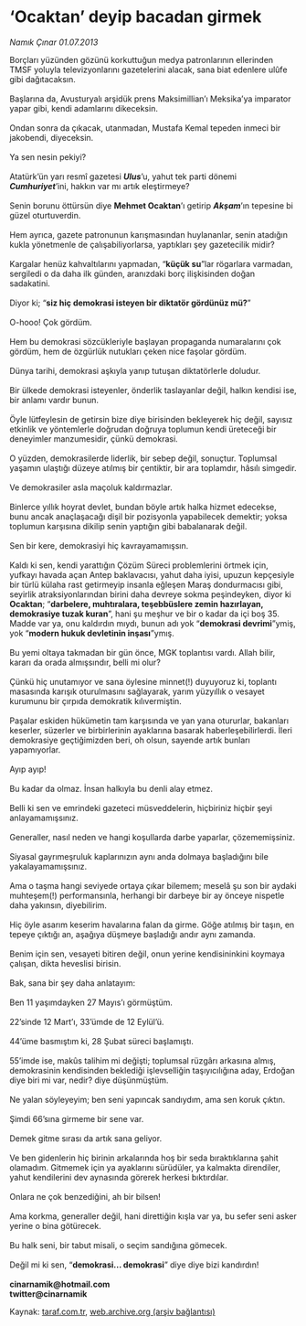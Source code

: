 # ‘Ocaktan’ deyip bacadan girmek

*Namık Çınar 01.07.2013*

<div class="yazi">Borçları yüzünden gözünü korkuttuğun medya patronlarının ellerinden TMSF yoluyla televizyonlarını gazetelerini alacak, sana biat edenlere ulûfe gibi dağıtacaksın. <br/><br/>Başlarına da, Avusturyalı arşidük prens Maksimillian’ı Meksika’ya imparator yapar gibi, kendi adamlarını dikeceksin. <br/><br/>Ondan sonra da çıkacak, utanmadan, Mustafa Kemal tepeden inmeci bir jakobendi, diyeceksin. <br/><br/>Ya sen nesin pekiyi? <br/><br/>Atatürk’ün yarı resmî gazetesi <b><i>Ulus</i></b>’u, yahut tek parti dönemi <b><i>Cumhuriyet</i></b>’ini, hakkın var mı artık eleştirmeye? <br/><br/>Senin borunu öttürsün diye <b>Mehmet Ocaktan</b>’ı getirip <b><i>Akşam</i></b>’ın tepesine bi güzel oturtuverdin. <br/><br/>Hem ayrıca, gazete patronunun karışmasından huylananlar, senin atadığın kukla yönetmenle de çalışabiliyorlarsa, yaptıkları şey gazetecilik midir? <br/><br/>Kargalar henüz kahvaltılarını yapmadan, “<b>küçük su</b>”lar rögarlara varmadan, sergiledi o da daha ilk günden, aranızdaki borç ilişkisinden doğan sadakatini. <br/><br/>Diyor ki; “<b>siz hiç demokrasi isteyen bir diktatör gördünüz mü?</b>” <br/><br/>O-hooo! Çok gördüm. <br/><br/>Hem bu demokrasi sözcükleriyle başlayan propaganda numaralarını çok gördüm, hem de özgürlük nutukları çeken nice faşolar gördüm. <br/><br/>Dünya tarihi, demokrasi aşkıyla yanıp tutuşan diktatörlerle doludur. <br/><br/>Bir ülkede demokrasi isteyenler, önderlik taslayanlar değil, halkın kendisi ise, bir anlamı vardır bunun. <br/><br/>Öyle lütfeylesin de getirsin bize diye birisinden bekleyerek hiç değil, sayısız etkinlik ve yöntemlerle doğrudan doğruya toplumun kendi üreteceği bir deneyimler manzumesidir, çünkü demokrasi. <br/><br/>O yüzden, demokrasilerde liderlik, bir sebep değil, sonuçtur. Toplumsal yaşamın ulaştığı düzeye atılmış bir çentiktir, bir ara toplamdır, hâsılı simgedir. <br/><br/>Ve demokrasiler asla maçoluk kaldırmazlar. <br/><br/>Binlerce yıllık hoyrat devlet, bundan böyle artık halka hizmet edecekse, bunu ancak anaçlaşacağı dişil bir pozisyonla yapabilecek demektir; yoksa toplumun karşısına dikilip senin yaptığın gibi babalanarak değil. <br/><br/>Sen bir kere, demokrasiyi hiç kavrayamamışsın. <br/><br/>Kaldı ki sen, kendi yarattığın Çözüm Süreci problemlerini örtmek için, yufkayı havada açan Antep baklavacısı, yahut daha iyisi, upuzun kepçesiyle bir türlü külaha rast getirmeyip insanla eğleşen Maraş dondurmacısı gibi, seyirlik atraksiyonlarından birini daha devreye sokma peşindeyken, diyor ki <b>Ocaktan</b>; “<b>darbelere, muhtıralara, teşebbüslere zemin hazırlayan, demokrasiye tuzak kuran</b>”, hani şu meşhur ve bir o kadar da içi boş 35. Madde var ya, onu kaldırdın mıydı, bunun adı<b> </b>yok “<b>demokrasi devrimi</b>”ymiş, yok “<b>modern hukuk devletinin inşası</b>”ymış. <br/><br/>Bu yemi oltaya takmadan bir gün önce, MGK toplantısı vardı. Allah bilir, kararı da orada almışsındır, belli mi olur? <br/><br/>Çünkü hiç unutamıyor ve sana öylesine minnet(!) duyuyoruz ki, toplantı masasında karışık oturulmasını sağlayarak, yarım yüzyıllık o vesayet kurumunu bir çırpıda demokratik kılıvermiştin. <br/><br/>Paşalar eskiden hükümetin tam karşısında ve yan yana otururlar, bakanları keserler, süzerler ve birbirlerinin ayaklarına basarak haberleşebilirlerdi. İleri demokrasiye geçtiğimizden beri, oh olsun, sayende artık bunları yapamıyorlar. <br/><br/>Ayıp ayıp! <br/><br/>Bu kadar da olmaz. İnsan halkıyla bu denli alay etmez. <br/><br/>Belli ki sen ve emrindeki gazeteci müsveddelerin, hiçbiriniz hiçbir şeyi anlayamamışsınız. <br/><br/>Generaller, nasıl neden ve hangi koşullarda darbe yaparlar, çözememişsiniz. <br/><br/>Siyasal gayrımeşruluk kaplarınızın aynı anda dolmaya başladığını bile yakalayamamışsınız. <br/><br/>Ama o taşma hangi seviyede ortaya çıkar bilemem; meselâ şu son bir aydaki muhteşem(!) performansınla, herhangi bir darbeye bir ay önceye nispetle daha yakınsın, diyebilirim. <br/><br/>Hiç öyle asarım keserim havalarına falan da girme. Göğe atılmış bir taşın, en tepeye çıktığı an, aşağıya düşmeye başladığı andır aynı zamanda. <br/><br/>Benim için sen, vesayeti bitiren değil, onun yerine kendisininkini koymaya çalışan, dikta heveslisi birisin. <br/><br/>Bak, sana bir şey daha anlatayım: <br/><br/>Ben 11 yaşımdayken 27 Mayıs’ı görmüştüm. <br/><br/>22’sinde 12 Mart’ı, 33’ümde de 12 Eylül’ü. <br/><br/>44’üme basmıştım ki, 28 Şubat süreci başlamıştı. <br/><br/>55’imde ise, makûs talihim mi değişti; toplumsal rüzgârı arkasına almış, demokrasinin kendisinden beklediği işlevselliğin taşıyıcılığına aday, Erdoğan diye biri mi var, nedir? diye düşünmüştüm. <br/><br/>Ne yalan söyleyeyim; ben seni yapıncak sandıydım, ama sen koruk çıktın. <br/><br/>Şimdi 66’sına girmeme bir sene var. <br/><br/>Demek gitme sırası da artık sana geliyor. <br/><br/>Ve ben gidenlerin hiç birinin arkalarında hoş bir seda bıraktıklarına şahit olamadım. Gitmemek için ya ayaklarını sürüdüler, ya kalmakta direndiler, yahut kendilerini dev aynasında görerek herkesi bıktırdılar. <br/><br/>Onlara ne çok benzediğini, ah bir bilsen! <br/><br/>Ama korkma, generaller değil, hani direttiğin kışla var ya, bu sefer seni asker yerine o bina götürecek. <br/><br/>Bu halk seni, bir tabut misali, o seçim sandığına gömecek. <br/><br/>Değil mi ki sen, “<b>demokrasi... demokrasi</b>” diye diye bizi kandırdın! <b><br/><br/>cinarnamik@hotmail.com</b><b><br/>twitter@cinarnamik</b> <b> </b>
</div>

Kaynak: [taraf.com.tr](http://www.taraf.com.tr:80/namik-cinar/makale-ocaktan-deyip-bacadan-girmek.htm), [web.archive.org (arşiv bağlantısı)](http://web.archive.org/web/20130703045039/http://www.taraf.com.tr:80/namik-cinar/makale-ocaktan-deyip-bacadan-girmek.htm)
